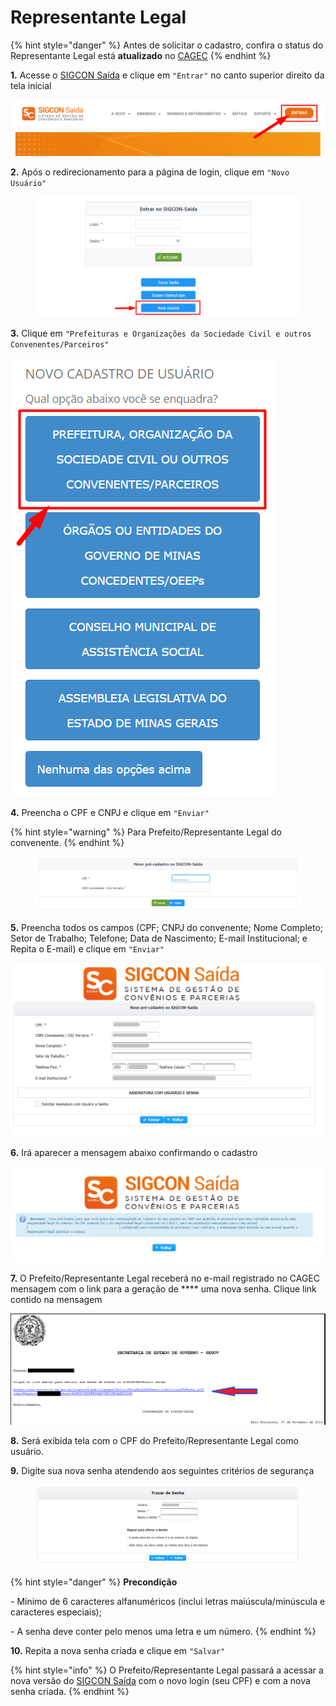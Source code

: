 # Representante Legal

{% hint style="danger" %}
Antes de solicitar o cadastro, confira o status do Representante Legal está **atualizado** no  [CAGEC](https://www.portalcagec.mg.gov.br/)
{% endhint %}

**1.** Acesse o [SIGCON Saída](https://sigconsaida.mg.gov.br/) e clique em `"Entrar"` no canto superior direito da tela inicial

![](<../../../.gitbook/assets/image (93).png>)

**2.** Após o redirecionamento para a página de login, clique em `"Novo Usuário"`

<figure><img src="../../../.gitbook/assets/image (10) (1).png" alt=""><figcaption></figcaption></figure>

**3.** Clique em `"Prefeituras e Organizações da Sociedade Civil e outros Convenentes/Parceiros"`

![](<../../../.gitbook/assets/image (409).png>)

**4.** Preencha o CPF e CNPJ e clique em `"Enviar"`

{% hint style="warning" %}
Para Prefeito/Representante Legal do convenente.
{% endhint %}

<figure><img src="../../../.gitbook/assets/image (1) (2).png" alt=""><figcaption></figcaption></figure>

**5.** Preencha todos os campos (CPF; CNPJ do convenente; Nome Completo; Setor de Trabalho; Telefone; Data de Nascimento; E-mail Institucional; e Repita o E-mail) e clique em `"Enviar"`

![](<../../../.gitbook/assets/tela de pre cadastro.png>)

**6.**  Irá aparecer a mensagem abaixo confirmando o cadastro

![](<../../../.gitbook/assets/tela de pre cadastro aviso.png>)

**7.** O Prefeito/Representante Legal receberá no e-mail registrado no CAGEC mensagem com o link para a geração de **** uma nova senha. Clique link contido na mensagem

![](<../../../.gitbook/assets/image (317).png>)

**8.** Será exibida tela com o CPF do Prefeito/Representante Legal como usuário.

**9.** Digite sua nova senha atendendo aos seguintes critérios de segurança

<figure><img src="../../../.gitbook/assets/image (7) (1) (1).png" alt=""><figcaption></figcaption></figure>

{% hint style="danger" %}
**Precondição**

\- Mínimo de 6 caracteres alfanuméricos (inclui letras maiúscula/minúscula e caracteres especiais);

\- A senha deve conter pelo menos uma letra e um número.
{% endhint %}

**10.** Repita a nova senha criada e clique em `"Salvar"`

{% hint style="info" %}
O Prefeito/Representante Legal passará a acessar a nova versão do [SIGCON Saída](https://sigconsaida.mg.gov.br/) com o novo login (seu CPF) e com a nova senha criada.
{% endhint %}
